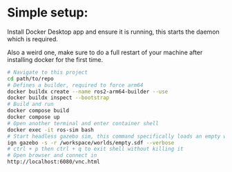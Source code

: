 # Simple setup:
Install Docker Desktop app and ensure it is running, this starts the daemon which is required.

Also a weird one, make sure to do a full restart of your machine after installing docker for the first time.

```bash
# Navigate to this project
cd path/to/repo
# Defines a builder, required to force arm64
docker buildx create --name ros2-arm64-builder --use
docker buildx inspect --bootstrap
# Build and run
docker compose build
docker compose up
# Open another terminal and enter container shell
docker exec -it ros-sim bash
# Start headless gazebo sim, this command specifically loads an empty world for testing
ign gazebo -s -r /workspace/worlds/empty.sdf --verbose
# ctrl + p then ctrl + q to exit shell without killing it
# Open browser and connect in
http://localhost:6080/vnc.html
```
